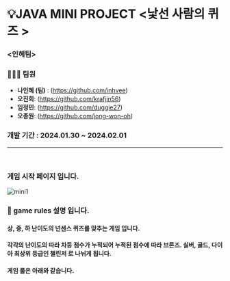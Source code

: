 # 💡JAVA MINI PROJECT <낯선 사람의 퀴즈 >


### <인혜팀>
### 👨🏻‍💻 팀원  
- **나인혜 (팀)** :  (https://github.com/inhvee)
- **오진희**:  (https://github.com/krafjin56)
- **임정민**:  (https://github.com/duggie27)
- **오종원**:  (https://github.com/jong-won-oh)

### 개발 기간 :  2024.01.30 ~ 2024.02.01
----
<br>

### 게임 시작 페이지 입니다.
![mini1](https://github.com/krafjin56/krafjin56/assets/157596156/82462050-75c6-4e61-a454-ccadd9b573be)


### 🔖 game rules 설명 입니다.
#### 상, 중, 하 난이도의 넌센스 퀴즈를 맞추는 게임 입니다.
#### 각각의 난이도의 따라 차등 점수가 누적되어 누적된 점수에 따라 브론즈. 실버, 골드, 다이아 최상위 등급인 챌린저 로 나뉘게 됩니다.
#### 게임 룰은 아래와 같습니다.





